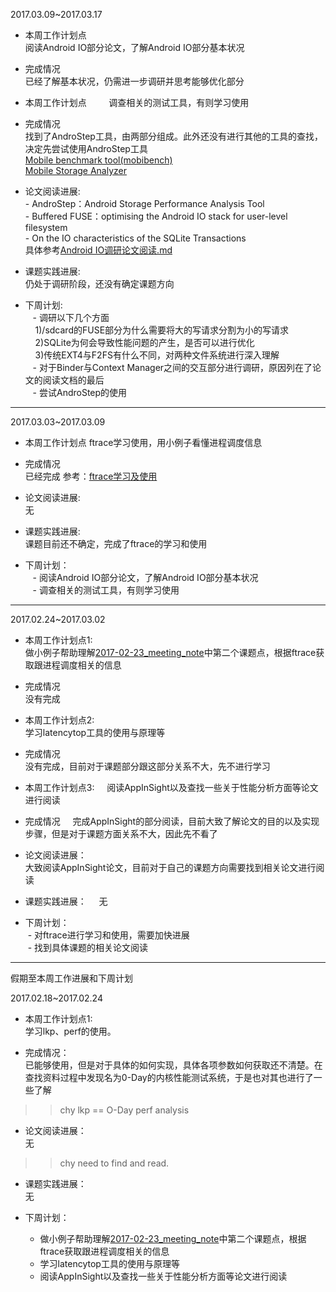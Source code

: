 2017.03.09~2017.03.17
- 本周工作计划点    
阅读Android IO部分论文，了解Android IO部分基本状况     

- 完成情况      
已经了解基本状况，仍需进一步调研并思考能够优化部分    

- 本周工作计划点        
调查相关的测试工具，有则学习使用    

- 完成情况    
找到了AndroStep工具，由两部分组成。此外还没有进行其他的工具的查找，决定先尝试使用AndroStep工具          
[Mobile benchmark tool(mobibench)](https://github.com/ESOS-Lab/Mobibench)    
[Mobile Storage Analyzer](https://github.com/ESOS-Lab/MOST)    

- 论文阅读进展:    
 - AndroStep：Android Storage Performance Analysis Tool    
 - Buffered FUSE：optimising the Android IO stack for user-level filesystem    
 - On the IO characteristics of the SQLite Transactions       
 具体参考[Android IO调研论文阅读.md](https://github.com/openthos/research-analysis/blob/master/developers/%E9%99%B6%E7%90%9B%E5%B5%98/Android%20IO%E8%B0%83%E7%A0%94%E8%AE%BA%E6%96%87%E9%98%85%E8%AF%BB.md)
 
 
- 课题实践进展:     
仍处于调研阶段，还没有确定课题方向    

- 下周计划:    
    - 调研以下几个方面      
        1)/sdcard的FUSE部分为什么需要将大的写请求分割为小的写请求    
        2)SQLite为何会导致性能问题的产生，是否可以进行优化     
        3)传统EXT4与F2FS有什么不同，对两种文件系统进行深入理解     
    - 对于Binder与Context Manager之间的交互部分进行调研，原因列在了论文的阅读文档的最后   
    - 尝试AndroStep的使用   
___
2017.03.03~2017.03.09
- 本周工作计划点
ftrace学习使用，用小例子看懂进程调度信息     

- 完成情况      
已经完成
参考：[ftrace学习及使用](https://github.com/openthos/research-analysis/blob/master/developers/%E9%99%B6%E7%90%9B%E5%B5%98/Ftrace%E5%AD%A6%E4%B9%A0%E5%8F%8A%E4%BD%BF%E7%94%A8.md)    

- 论文阅读进展:   
无

- 课题实践进展:   
课题目前还不确定，完成了ftrace的学习和使用

- 下周计划：     
    - 阅读Android IO部分论文，了解Android IO部分基本状况       
    - 调查相关的测试工具，有则学习使用
___
2017.02.24~2017.03.02
- 本周工作计划点1:    
做小例子帮助理解[2017-02-23_meeting_note](https://github.com/openthos/research-analysis/blob/master/discuss-records/2017-02-23_meeting_note.md?winzoom=1)中第二个课题点，根据ftrace获取跟进程调度相关的信息   
- 完成情况    
没有完成    

- 本周工作计划点2:      
学习latencytop工具的使用与原理等    
- 完成情况    
没有完成，目前对于课题部分跟这部分关系不大，先不进行学习    
    
- 本周工作计划点3:    
阅读AppInSight以及查找一些关于性能分析方面等论文进行阅读    
- 完成情况    
完成AppInSight的部分阅读，目前大致了解论文的目的以及实现步骤，但是对于课题方面关系不大，因此先不看了      
    
- 论文阅读进展：    
大致阅读AppInSight论文，目前对于自己的课题方向需要找到相关论文进行阅读

- 课题实践进展：    
无    
    
    
- 下周计划：    
  - 对ftrace进行学习和使用，需要加快进展    
  - 找到具体课题的相关论文阅读    
___

假期至本周工作进展和下周计划

2017.02.18~2017.02.24

- 本周工作计划点1:    
学习lkp、perf的使用。

- 完成情况：    
已能够使用，但是对于具体的如何实现，具体各项参数如何获取还不清楚。在查找资料过程中发现名为0-Day的内核性能测试系统，于是也对其也进行了一些了解    

 >> chy lkp == O-Day perf analysis
 
- 论文阅读进展：    
  无

>> chy need to find and read.

- 课题实践进展：    
  无

- 下周计划：    
  - 做小例子帮助理解[2017-02-23_meeting_note](https://github.com/openthos/research-analysis/blob/master/discuss-records/2017-02-23_meeting_note.md?winzoom=1)中第二个课题点，根据ftrace获取跟进程调度相关的信息    
  - 学习latencytop工具的使用与原理等
  - 阅读AppInSight以及查找一些关于性能分析方面等论文进行阅读


